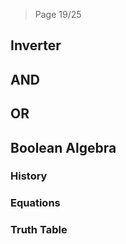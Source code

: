 > Page 19/25

## Inverter
## AND
## OR

## Boolean Algebra
### History
### Equations
### Truth Table